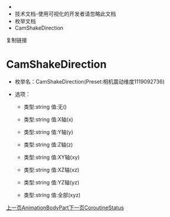   * [](/)
  * 技术文档-使用可视化的开发者请忽略此文档
  * 枚举文档
  * CamShakeDirection

复制链接

# CamShakeDirection

  * 枚举名：CamShakeDirection(Preset:相机震动维度1119092736)

  * 选项：

    * 类型:string 值:无()

    * 类型:string 值:X轴(x)

    * 类型:string 值:Y轴(y)

    * 类型:string 值:Z轴(z)

    * 类型:string 值:XY轴(xy)

    * 类型:string 值:XZ轴(xz)

    * 类型:string 值:YZ轴(yz)

    * 类型:string 值:全部(xyz)

[上一页AnimationBodyPart](/技术文档/枚举文档/AnimationBodyPart)[下一页CoroutineStatus](/技术文档/枚举文档/CoroutineStatus)


